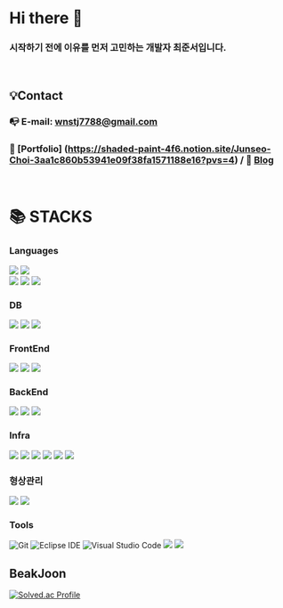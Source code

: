 # Hi there 👋

### 시작하기 전에 이유를 먼저 고민하는 개발자 최준서입니다.

<br>
 
## 💡Contact

### 📭 E-mail: wnstj7788@gmail.com
### 📝 [Portfolio] (https://shaded-paint-4f6.notion.site/Junseo-Choi-3aa1c860b53941e09f38fa1571188e16?pvs=4) / 📝 [Blog](https://blog.naver.com/wnstj7798)

 
<br>


<div><h1>📚 STACKS</h1></div>

<div> 
 
 ### Languages
  <img src="https://img.shields.io/badge/java-007396?style=for-the-badge&logo=java&logoColor=white"> 
  <img src="https://img.shields.io/badge/python-3776AB?style=for-the-badge&logo=python&logoColor=white"> 
  <br>
 
  <img src="https://img.shields.io/badge/html5-E34F26?style=for-the-badge&logo=html5&logoColor=white"> 
  <img src="https://img.shields.io/badge/css-1572B6?style=for-the-badge&logo=css3&logoColor=white"> 
  <img src="https://img.shields.io/badge/javascript-F7DF1E?style=for-the-badge&logo=javascript&logoColor=black"> 
  <br>

### DB
  <img src="https://img.shields.io/badge/mysql-4479A1?style=for-the-badge&logo=mysql&logoColor=white"> 
  <img src="https://img.shields.io/badge/mariaDB-003545?style=for-the-badge&logo=mariaDB&logoColor=white"> 
  <img src="https://img.shields.io/badge/mongoDB-47A248?style=for-the-badge&logo=MongoDB&logoColor=white">
  <br>
  
 ### FrontEnd
  <img src="https://img.shields.io/badge/react-61DAFB?style=for-the-badge&logo=react&logoColor=black"> 
  <img src="https://img.shields.io/badge/vue.js-4FC08D?style=for-the-badge&logo=vue.js&logoColor=white"> 
  <img src="https://img.shields.io/badge/node.js-339933?style=for-the-badge&logo=Node.js&logoColor=white">
  <br>

  ### BackEnd
  
  <img src="https://img.shields.io/badge/spring-6DB33F?style=for-the-badge&logo=spring&logoColor=white"> 
  <img src="https://img.shields.io/badge/jpa-6DB33F?style=for-the-badge&logo=jpa&logoColor=white"> 
  <img src="https://img.shields.io/badge/fastapi-009688?style=for-the-badge&logo=fastapi&logoColor=white"> 
  
  <br>
  
### Infra
  <img src="https://img.shields.io/badge/linux-FCC624?style=for-the-badge&logo=linux&logoColor=black"> 
  <img src="https://img.shields.io/badge/amazonaws-232F3E?style=for-the-badge&logo=amazonaws&logoColor=white"> 
  <img src="https://img.shields.io/badge/apache tomcat-F8DC75?style=for-the-badge&logo=apachetomcat&logoColor=white">
  <img src="https://img.shields.io/badge/docker-2496ED?style=for-the-badge&logo=docker&logoColor=white">
  <img src="https://img.shields.io/badge/nginx-009639?style=for-the-badge&logo=nginx&logoColor=white">
  <img src="https://img.shields.io/badge/jenkins-D24939?style=for-the-badge&logo=jenkins&logoColor=white">
  
  <br>
  
  ### 형상관리 
  <img src="https://img.shields.io/badge/github-181717?style=for-the-badge&logo=github&logoColor=white">
  <img src="https://img.shields.io/badge/git-F05032?style=for-the-badge&logo=git&logoColor=white">
  <br>
</div>

### Tools
![Git](https://img.shields.io/badge/Git-F05032.svg?&style=for-the-badge&logo=Git&logoColor=white)
![Eclipse IDE](https://img.shields.io/badge/Eclipse%20IDE-2C2255.svg?&style=for-the-badge&logo=Eclipse%20IDE&logoColor=white)
![Visual Studio Code](https://img.shields.io/badge/Visual%20Studio%20Code-007ACC.svg?&style=for-the-badge&logo=Visual%20Studio%20Code&logoColor=white)
  <img src="https://img.shields.io/badge/intellij idea-000000?style=for-the-badge&logo=intellij idea&logoColor=white">
  <img src="https://img.shields.io/badge/jira-0052CC?style=for-the-badge&logo=jira idea&logoColor=white">
    


 
 


## BeakJoon
[![Solved.ac Profile](http://mazassumnida.wtf/api/v2/generate_badge?boj=wnstj7788)](https://solved.ac/wnstj7788/)












